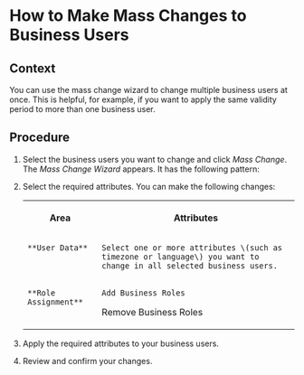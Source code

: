 <!-- loio49f24c7dd980412094f5e993e55f2f3b -->

# How to Make Mass Changes to Business Users



<a name="loio49f24c7dd980412094f5e993e55f2f3b__HowToMakeMassChangesBusinessUsers_context"/>

## Context

You can use the mass change wizard to change multiple business users at once. This is helpful, for example, if you want to apply the same validity period to more than one business user.



<a name="loio49f24c7dd980412094f5e993e55f2f3b__HowToMakeMassChangesBusinessRoles_steps"/>

## Procedure

1.  Select the business users you want to change and click *Mass Change*. The *Mass Change Wizard* appears. It has the following pattern:

2.  Select the required attributes. You can make the following changes:


    <table>
    <tr>
    <th valign="top">

    Area


    
    </th>
    <th valign="top">

    Attributes


    
    </th>
    </tr>
    <tr>
    <td valign="top">
    
        **User Data**


    
    </td>
    <td valign="top">
    
        Select one or more attributes \(such as timezone or language\) you want to change in all selected business users.


    
    </td>
    </tr>
    <tr>
    <td valign="top">
    
        **Role Assignment**


    
    </td>
    <td valign="top">
    
        Add Business Roles

    Remove Business Roles


    
    </td>
    </tr>
    </table>
    
3.  Apply the required attributes to your business users.

4.  Review and confirm your changes.


